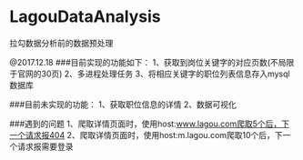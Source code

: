 # LagouDataAnalysis
拉勾数据分析前的数据预处理

@2017.12.18
###目前实现的功能如下：
1、获取到岗位关键字的对应页数(不局限于官网的30页)
2、多进程处理任务
3、将相应关键字的职位列表信息存入mysql数据库

###目前未实现的功能：
1、获取职位信息的详情
2、数据可视化

###遇到的问题
1、爬取详情页面时，使用host:www.lagou.com爬取5个后，下一个请求报404
2、爬取详情页面时，使用host:m.lagou.com爬取10个后，下一个请求报需要登录
